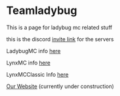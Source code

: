 # Teamladybug

This is a page for ladybug mc related stuff

this is the discord [invite link](https://discord.gg/Ja7NxCxkua) for the servers

LadybugMC info [here](https://github.com/Vokuar/Teamladybug/tree/LadybugMC)

LynxMC info [here](https://github.com/Vokuar/Teamladybug/tree/LynxMC)

LynxMCClassic Info [here](https://github.com/Vokuar/Teamladybug/tree/LynxClassicMC)


[Our Website](https://vokuar.github.io/TeamLadybug.github.io/) (currently under construction)
